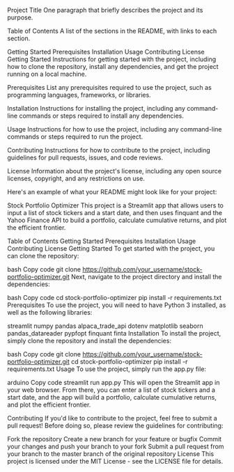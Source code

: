 Project Title
One paragraph that briefly describes the project and its purpose.

Table of Contents
A list of the sections in the README, with links to each section.

Getting Started
Prerequisites
Installation
Usage
Contributing
License
Getting Started
Instructions for getting started with the project, including how to clone the repository, install any dependencies, and get the project running on a local machine.

Prerequisites
List any prerequisites required to use the project, such as programming languages, frameworks, or libraries.

Installation
Instructions for installing the project, including any command-line commands or steps required to install any dependencies.

Usage
Instructions for how to use the project, including any command-line commands or steps required to run the project.

Contributing
Instructions for how to contribute to the project, including guidelines for pull requests, issues, and code reviews.

License
Information about the project's license, including any open source licenses, copyright, and any restrictions on use.

Here's an example of what your README might look like for your project:

Stock Portfolio Optimizer
This project is a Streamlit app that allows users to input a list of stock tickers and a start date, and then uses finquant and the Yahoo Finance API to build a portfolio, calculate cumulative returns, and plot the efficient frontier.

Table of Contents
Getting Started
Prerequisites
Installation
Usage
Contributing
License
Getting Started
To get started with the project, you can clone the repository:

bash
Copy code
git clone https://github.com/your_username/stock-portfolio-optimizer.git
Next, navigate to the project directory and install the dependencies:

bash
Copy code
cd stock-portfolio-optimizer
pip install -r requirements.txt
Prerequisites
To use the project, you will need to have Python 3 installed, as well as the following libraries:

streamlit
numpy
pandas
alpaca_trade_api
dotenv
matplotlib
seaborn
pandas_datareader
pypfopt
finquant
finta
Installation
To install the project, simply clone the repository and install the dependencies:

bash
Copy code
git clone https://github.com/your_username/stock-portfolio-optimizer.git
cd stock-portfolio-optimizer
pip install -r requirements.txt
Usage
To use the project, simply run the app.py file:

arduino
Copy code
streamlit run app.py
This will open the Streamlit app in your web browser. From there, you can enter a list of stock tickers and a start date, and the app will build a portfolio, calculate cumulative returns, and plot the efficient frontier.

Contributing
If you'd like to contribute to the project, feel free to submit a pull request! Before doing so, please review the guidelines for contributing:

Fork the repository
Create a new branch for your feature or bugfix
Commit your changes and push your branch to your fork
Submit a pull request from your branch to the master branch of the original repository
License
This project is licensed under the MIT License - see the LICENSE file for details.